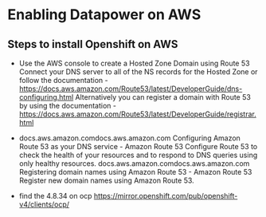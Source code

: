 # Enabling Datapower on AWS

## Steps to install Openshift on AWS
- Use the AWS console to create a Hosted Zone Domain using Route 53
Connect your DNS server to all of the NS records for the Hosted Zone or follow the documentation - https://docs.aws.amazon.com/Route53/latest/DeveloperGuide/dns-configuring.html
Alternatively you can register a domain with Route 53 by using the documentation - https://docs.aws.amazon.com/Route53/latest/DeveloperGuide/registrar.html

- docs.aws.amazon.comdocs.aws.amazon.com
Configuring Amazon Route 53 as your DNS service - Amazon Route 53
Configure Route 53 to check the health of your resources and to respond to DNS queries using only healthy resources.
docs.aws.amazon.comdocs.aws.amazon.com
Registering domain names using Amazon Route 53 - Amazon Route 53
Register new domain names using Amazon Route 53.
- find the 4.8.34 on ocp https://mirror.openshift.com/pub/openshift-v4/clients/ocp/
